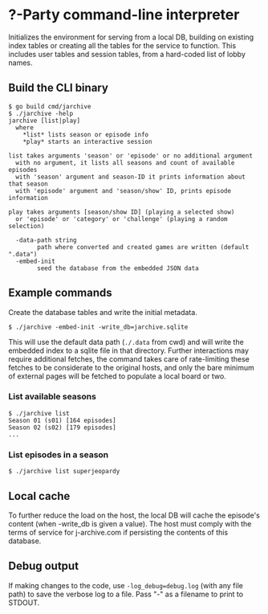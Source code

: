 # ?-Party command-line interpreter

Initializes the environment for serving from a local DB, building on existing
index tables or creating all the tables for the service to function.  This
includes user tables and session tables, from a hard-coded list of lobby names.


## Build the CLI binary

```console
$ go build cmd/jarchive
$ ./jarchive -help
jarchive [list|play]
  where
    *list* lists season or episode info
    *play* starts an interactive session

list takes arguments 'season' or 'episode' or no additional argument
  with no argument, it lists all seasons and count of available episodes
  with 'season' argument and season-ID it prints information about that season
  with 'episode' argument and 'season/show' ID, prints episode information

play takes arguments [season/show ID] (playing a selected show)
  or 'episode' or 'category' or 'challenge' (playing a random selection)

  -data-path string
        path where converted and created games are written (default ".data")
  -embed-init
        seed the database from the embedded JSON data
```


## Example commands

Create the database tables and write the initial metadata.

```console
$ ./jarchive -embed-init -write_db=jarchive.sqlite
```

This will use the default data path (`./.data` from cwd) and will write the
embedded index to a sqlite file in that directory.  Further interactions may
require additional fetches, the command takes care of rate-limiting these
fetches to be considerate to the original hosts, and only the bare minimum of
external pages will be fetched to populate a local board or two.


### List available seasons

```console
$ ./jarchive list
Season 01 (s01) [164 episodes]
Season 02 (s02) [179 episodes]
...
```


### List episodes in a season

```console
$ ./jarchive list superjeopardy
```


## Local cache

To further reduce the load on the host, the local DB will cache the episode's
content (when -write_db is given a value).  The host must comply with the terms
of service for j-archive.com if persisting the contents of this database.

## Debug output

If making changes to the code, use `-log_debug=debug.log` (with any file path)
to save the verbose log to a file.  Pass "-" as a filename to print to STDOUT.


